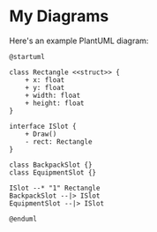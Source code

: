 # My Diagrams

Here's an example PlantUML diagram:

```puml
@startuml

class Rectangle <<struct>> {
    + x: float
    + y: float
    + width: float
    + height: float
}

interface ISlot {
    + Draw()
    - rect: Rectangle 
}

class BackpackSlot {}
class EquipmentSlot {}

ISlot --* "1" Rectangle
BackpackSlot --|> ISlot
EquipmentSlot --|> ISlot

@enduml
```

